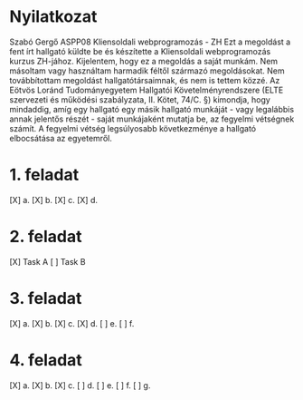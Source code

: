 # Nyilatkozat

Szabó Gergő
ASPP08
Kliensoldali webprogramozás - ZH
Ezt a megoldást a fent írt hallgató küldte be és készítette
a Kliensoldali webprogramozás kurzus ZH-jához.
Kijelentem, hogy ez a megoldás a saját munkám. Nem másoltam vagy
használtam harmadik féltől származó megoldásokat. Nem továbbítottam
megoldást hallgatótársaimnak, és nem is tettem közzé. Az Eötvös Loránd
Tudományegyetem Hallgatói Követelményrendszere (ELTE szervezeti és
működési szabályzata, II. Kötet, 74/C. §) kimondja, hogy mindaddig,
amíg egy hallgató egy másik hallgató munkáját - vagy legalábbis annak
jelentős részét - saját munkájaként mutatja be, az fegyelmi vétségnek számít.
A fegyelmi vétség legsúlyosabb következménye a hallgató elbocsátása az egyetemről.

# 1. feladat

[X] a.
[X] b.
[X] c.
[X] d.

# 2. feladat

[X] Task A
[ ] Task B

# 3. feladat

[X] a.
[X] b.
[X] c.
[X] d.
[ ] e.
[ ] f.

# 4. feladat

[X] a.
[X] b.
[X] c.
[ ] d.
[ ] e.
[ ] f.
[ ] g.